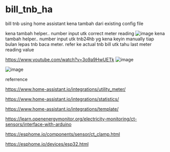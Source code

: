 # bill_tnb_ha
bill tnb using home assistant
kena tambah dari existing config file

kena tambah helper.. number input utk correct meter reading
![image](https://user-images.githubusercontent.com/63136346/120095742-19437200-c15a-11eb-9686-c66ac7f1b201.png)
kena tambah helper.. number input utk tnb24hb yg kena keyin manually tiap bulan lepas tnb baca meter. refer ke actual tnb bill utk tahu last meter reading value

https://www.youtube.com/watch?v=3o9a9HwUETk
![image](https://user-images.githubusercontent.com/63136346/120095937-3e84b000-c15b-11eb-90c6-6d310ba9f5d7.png)

![image](https://user-images.githubusercontent.com/63136346/120095974-7e4b9780-c15b-11eb-9f41-935c17bff35d.png)





referrence

https://www.home-assistant.io/integrations/utility_meter/

https://www.home-assistant.io/integrations/statistics/

https://www.home-assistant.io/integrations/template/

https://learn.openenergymonitor.org/electricity-monitoring/ct-sensors/interface-with-arduino

https://esphome.io/components/sensor/ct_clamp.html

https://esphome.io/devices/esp32.html
